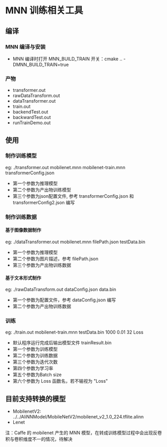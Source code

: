 # MNN 训练相关工具

## 编译
### MNN 编译与安装
- MNN 编译时打开 MNN_BUILD_TRAIN 开关：cmake .. -DMNN_BUILD_TRAIN=true

### 产物
- transformer.out
- rawDataTransform.out
- dataTransformer.out
- train.out
- backendTest.out
- backwardTest.out
- runTrainDemo.out


## 使用
### 制作训练模型
eg: ./transformer.out mobilenet.mnn mobilenet-train.mnn transformerConfig.json

- 第一个参数为推理模型
- 第二个参数为产出物训练模型
- 第三个参数为json配置文件, 参考 transformerConfig.json 和 transformerConfig2.json 编写

### 制作训练数据
#### 基于图像数据制作
eg: ./dataTransformer.out mobilenet.mnn filePath.json testData.bin

- 第一个参数为推理模型
- 第二个参数为图片描述，参考 filePath.json
- 第三个参数为产出物训练数据

#### 基于文本形式制作
eg: ./rawDataTransform.out dataConfig.json data.bin

- 第一个参数为配置文件，参考 dataConfig.json 编写
- 第二个参数为产出物训练数据

### 训练
eg: ./train.out mobilenet-train.mnn testData.bin 1000 0.01 32 Loss

- 默认程序运行完成后输出模型文件 trainResult.bin
- 第一个参数为训练模型
- 第二个参数为训练数据
- 第三个参数为迭代次数
- 第四个参数为学习率
- 第五个参数为Batch size
- 第六个参数为 Loss 函数名，若不输视为 "Loss"


## 目前支持转换的模型
- MobilenetV2: ../../AliNNModel/MobileNetV2/mobilenet_v2_1.0_224.tflite.alinn
- Lenet

注：Caffe 的 mobilenet 产生的 MNN 模型，在转成训练模型过程中会出现反卷积与卷积维度不一的情况，待解决
